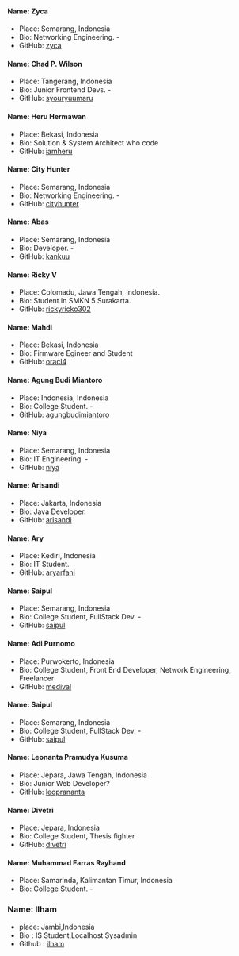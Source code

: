 #### Name: Zyca

- Place: Semarang, Indonesia
- Bio: Networking Engineering. -
- GitHub: [zyca](https://github.com/zycamichaela)

#### Name: Chad P. Wilson

- Place: Tangerang, Indonesia
- Bio: Junior Frontend Devs. -
- GitHub: [syouryuumaru](https://github.com/syouryuumaru)

#### Name: Heru Hermawan

- Place: Bekasi, Indonesia
- Bio: Solution & System Architect who code
- GitHub: [iamheru](https://github.com/iamheru)

#### Name: City Hunter

- Place: Semarang, Indonesia
- Bio: Networking Engineering. -
- GitHub: [cityhunter](https://github.com/cityhunterzinu)

#### Name: Abas

- Place: Semarang, Indonesia
- Bio: Developer. -
- GitHub: [kankuu](https://github.com/kankuu)

#### Name: Ricky V

- Place: Colomadu, Jawa Tengah, Indonesia.
- Bio: Student in SMKN 5 Surakarta.
- GitHub: [rickyricko302](https://github.com/rickyricko302)

#### Name: Mahdi

- Place: Bekasi, Indonesia
- Bio: Firmware Egineer and Student
- GitHub: [oracl4](https://github.com/oracl4/)

#### Name: Agung Budi Miantoro

- Place: Indonesia, Indonesia
- Bio: College Student. -
- GitHub: [agungbudimiantoro](https://github.com/agungbudimiantoro)

#### Name: Niya

- Place: Semarang, Indonesia
- Bio: IT Engineering. -
- GitHub: [niya](https://github.com/alhambraniya)

#### Name: Arisandi

- Place: Jakarta, Indonesia
- Bio: Java Developer.
- GitHub: [arisandi](https://github.com/sandi-aris)

#### Name: Ary

- Place: Kediri, Indonesia
- Bio: IT Student.
- GitHub: [aryarfani](https://github.com/aryarfani)

#### Name: Saipul

- Place: Semarang, Indonesia
- Bio: College Student, FullStack Dev. -
- GitHub: [saipul](https://github.com/saifoelloh)

#### Name: Adi Purnomo

- Place: Purwokerto, Indonesia
- Bio: College Student, Front End Developer, Network Engineering, Freelancer
- GitHub: [medival](https://github.com/medival)

 #### Name: Saipul
 
 - Place: Semarang, Indonesia
 - Bio: College Student, FullStack Dev. -
 - GitHub: [saipul](https://github.com/saifoelloh)

#### Name: Leonanta Pramudya Kusuma

- Place: Jepara, Jawa Tengah, Indonesia
- Bio: Junior Web Developer?
- GitHub: [leoprananta](https://github.com/leoprananta)
 
 #### Name: Divetri
 
 - Place: Jepara, Indonesia
 - Bio: College Student, Thesis fighter
 - GitHub: [divetri](https://github.com/divetri)

 #### Name: Muhammad Farras Rayhand
 
- Place: Samarinda, Kalimantan Timur, Indonesia
- Bio: College Student. -


### Name: Ilham
 - place: Jambi,Indonesia
 - Bio : IS Student,Localhost Sysadmin
 - Github : [ilham](https://github.com/IlhamSetiawan)

